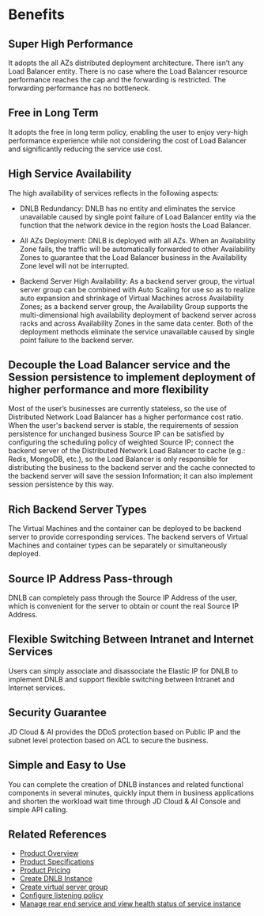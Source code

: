 # Benefits

## Super High Performance
It adopts the all AZs distributed deployment architecture. There isn’t any Load Balancer entity. There is no case where the Load Balancer resource performance reaches the cap and the forwarding is restricted. The forwarding performance has no bottleneck.
## Free in Long Term
It adopts the free in long term policy, enabling the user to enjoy very-high performance experience while not considering the cost of Load Balancer and significantly reducing the service use cost.
## High Service Availability
The high availability of services reflects in the following aspects:

* DNLB Redundancy: DNLB has no entity and eliminates the service unavailable caused by single point failure of Load Balancer entity via the function that the network device in the region hosts the Load Balancer.

* All AZs Deployment: DNLB is deployed with all AZs. When an Availability Zone fails, the traffic will be automatically forwarded to other Availability Zones to guarantee that the Load Balancer business in the Availability Zone level will not be interrupted.

* Backend Server High Availability: As a backend server group, the virtual server group can be combined with Auto Scaling for use so as to realize auto expansion and shrinkage of Virtual Machines across Availability Zones; as a backend server group, the Availability Group supports the multi-dimensional high availability deployment of backend server across racks and across Availability Zones in the same data center. Both of the deployment methods eliminate the service unavailable caused by single point failure to the backend server.
 
## Decouple the Load Balancer service and the Session persistence to implement deployment of higher performance and more flexibility
Most of the user’s businesses are currently stateless, so the use of Distributed Network Load Balancer has a higher performance cost ratio. When the user's backend server is stable, the requirements of session persistence for unchanged business Source IP can be satisfied by configuring the scheduling policy of weighted Source IP; connect the backend server of the Distributed Network Load Balancer to cache (e.g.: Redis, MongoDB, etc.), so the Load Balancer is only responsible for distributing the business to the backend server and the cache connected to the backend server will save the session Information; it can also implement session persistence by this way.
## Rich Backend Server Types
The Virtual Machines and the container can be deployed to be backend server to provide corresponding services. The backend servers of Virtual Machines and container types can be separately or simultaneously deployed.
## Source IP Address Pass-through
DNLB can completely pass through the Source IP Address of the user, which is convenient for the server to obtain or count the real Source IP Address.
## Flexible Switching Between Intranet and Internet Services
Users can simply associate and disassociate the Elastic IP for DNLB to implement DNLB and support flexible switching between Intranet and Internet services.
## Security Guarantee
JD Cloud & AI provides the DDoS protection based on Public IP and the subnet level protection based on ACL to secure the business.
## Simple and Easy to Use
You can complete the creation of DNLB instances and related functional components in several minutes, quickly input them in business applications and shorten the workload wait time through JD Cloud & AI Console and simple API calling.
## Related References

- [Product Overview](../Introduction/Product-Overview.md)
- [Product Specifications](../Introduction/Specifications.md)
- [Product Pricing](../Pricing/Billing-Overview.md)
- [Create DNLB Instance](../Operation-Guide/Create-DNLB-Instance.md)
- [Create virtual server group](../Operation-Guide/TargetGroup-Management.md)
- [Configure listening policy](../Operation-Guide/Listener-Management.md)
- [Manage rear end service and view health status of service instance](../Operation-Guide/Backend-Management.md)

